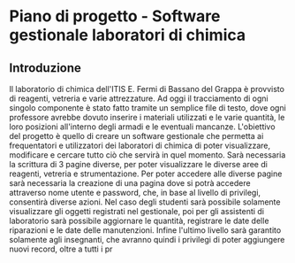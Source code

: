 # Piano di progetto - Software gestionale laboratori di chimica

## Introduzione

Il laboratorio di chimica dell'ITIS E. Fermi di Bassano del Grappa è provvisto di reagenti, vetreria e varie attrezzature.
Ad oggi il tracciamento di ogni singolo componente è stato fatto tramite un semplice file di testo, dove ogni professore avrebbe dovuto inserire i materiali utilizzati e le varie quantità, le loro posizioni all'interno degli armadi e le eventuali mancanze.
L'obiettivo del progetto è quello di creare un software gestionale che permetta ai frequentatori e utilizzatori dei laboratori di chimica di poter visualizzare, modificare e cercare tutto ciò che servirà in quel momento.
Sarà necessaria la scrittura di 3 pagine diverse, per poter visualizzare le diverse aree di reagenti, vetreria e strumentazione.
Per poter accedere alle diverse pagine sarà necessaria la creazione di una pagina dove si potrà accedere attraverso nome utente e password, che, in base al livello di privilegi, consentirà diverse azioni. Nel caso degli studenti sarà possibile solamente visualizzare gli oggetti registrati nel gestionale, poi per gli assistenti di laboratorio sarà possibile aggiornare le quantità, registrare le date delle riparazioni e le date delle manutenzioni.
Infine l'ultimo livello sarà garantito solamente agli insegnanti, che avranno quindi i privilegi di poter aggiungere nuovi record, oltre a tutti i pr
<!--stackedit_data:
eyJoaXN0b3J5IjpbLTEyMjQ4NjkzODZdfQ==
-->